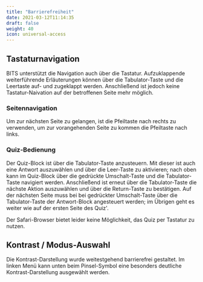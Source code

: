 ```yaml
---
title: "Barrierefreiheit"
date: 2021-03-12T11:14:35
draft: false
weight: 40
icon: universal-access
---
```


## Tastaturnavigation

BITS unterstützt die Navigation auch über die Tastatur. Aufzuklappende weiterführende Erläuterungen können über die Tabulator-Taste und die Leertaste auf- und zugeklappt werden. Anschließend ist jedoch keine Tastatur-Naivation auf der betroffenen Seite mehr möglich.

### Seitennavigation

Um zur nächsten Seite zu gelangen, ist die Pfeiltaste nach rechts zu verwenden, um zur vorangehenden Seite zu kommen die Pfeiltaste nach links.

### Quiz-Bedienung

Der Quiz-Block ist über die Tabulator-Taste anzusteuern. Mit dieser ist auch eine Antwort auszuwählen und über die Leer-Taste zu aktivieren; nach oben kann im Quiz-Block über die gedrückte Umschalt-Taste und die Tabulator-Taste navigiert werden. Anschließend ist erneut über die Tabulator-Taste die nächste Aktion auszuwählen und über die Return-Taste zu bestätigen. Auf der nächsten Seite muss bei bei gedrückter Umschalt-Taste über die Tabulator-Taste der Antwort-Block angesteuert werden; im Übrigen geht es weiter wie auf der ersten Seite des Quiz'.

Der Safari-Browser bietet leider keine Möglichkeit, das Quiz per Tastatur zu nutzen.

## Kontrast / Modus-Auswahl

Die Kontrast-Darstellung wurde weitestgehend barrierefrei gestaltet. Im linken Menü kann unten beim Pinsel-Symbol eine besonders deutliche Kontrast-Darstellung ausgewählt werden.
